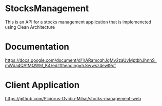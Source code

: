 # StocksManagement
This is an API for a stocks management application that is implemeneted using Clean Architecture

# Documentation
https://docs.google.com/document/d/1rARamcqhJgMv2zaUvMptbhJhnnS_mWda4QAtMQWM_K4/edit#heading=h.8wwsz4ewl9of

# Client Application
https://github.com/Piciorus-Ovidiu-Mihai/stocks-management-web
